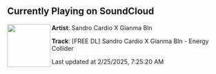 ## Currently Playing on SoundCloud

[<img align="left" width="100" src="https://i1.sndcdn.com/artworks-IhmgE6RhbVpuqnyg-NfbvHQ-t500x500.png">](https://soundcloud.com/gewoonraves/free-dl-sandro-cardio-x-gianma-bln-energy-collider)

**Artist**: Sandro Cardio X Gianma Bln 

**Track**: [FREE DL] Sandro Cardio X Gianma Bln - Energy Collider

Last updated at 2/25/2025, 7:25:20 AM
